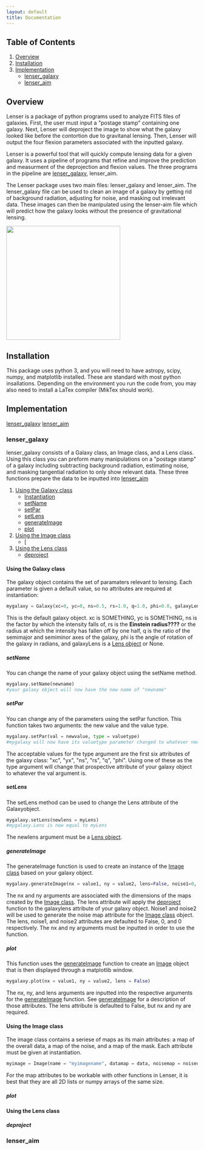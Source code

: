 ```yaml
---
layout: default
title: Documentation
---
```


## Table of Contents
1. [Overview](#overview)
2. [Installation](#installation)
3. [Implementation](#implementation)
    - [lenser_galaxy](#lenser_galaxy)
    - [lenser_aim](#lenser_galaxy)
    


## Overview
Lenser is a package of python programs used to analyze FITS files of galaxies. First, the user must input a "postage stamp" containing one galaxy. Next, Lenser will deproject the image to show what the galaxy looked like before the contortion due to gravitanal lensing. Then, Lenser will output the four flexion parameters associated with the inputted galaxy.

Lenser is a powerful tool that will quickly compute lensing data for a given galaxy. It uses a pipeline of programs that refine and improve the prediction and measurment of the deprojection and flexion values. The three programs in the pipeline are [lenser_galaxy](#lenser_galaxy), lenser_aim.


The Lenser package uses two main files: lenser_galaxy and lenser_aim. The lenser_galaxy file can be used to clean an image of a galaxy by getting rid of background radiation, adjusting for noise, and masking out irrelevant data. These images can then be manipulated using the lenser-aim file which will predict how the galaxy looks without the presence of gravitational lensing.

<img src="https://i.imgur.com/uFtAFu0.jpg" width="300">



## Installation
This package uses python 3, and you will need to have astropy, scipy, numpy, and matplotlib installed. These are standard with most python insallations. Depending on the environment you run the code from, you may also need to install a LaTex compiler (MikTex should work).
## Implementation
[lenser_galaxy](#lenser_galaxy)
[lenser_aim](#lenser_aim)

### lenser_galaxy
lenser_galaxy consists of a Galaxy class, an Image class, and a Lens class. Using this class you can preform many manipulations on a "postage stamp" of a galaxy including subtracting background radiation, estimating noise, and masking tangential radiation to only show relevant data. These three functions prepare the data to be inputted into [lenser_aim](#lenser_aim)
1. [Using the Galaxy class](#Galaxy)
    - [Instantiation](#Instantiationgalaxy)
    - [setName](#setName)
    - [setPar](#setPar)
    - [setLens](#setLens)
    - [generateImage](#generateImage)
    - [plot](#plotgalaxy)
2. [Using the Image class](#Image)
    - [
3. [Using the Lens class](#Lens)
    - [deproject](#deproject)

#### Using the Galaxy class<a name="Galaxy"></a>
<a name="Instantiationgalaxy"></a>The galaxy object contains the set of paramaters relevant to lensing. Each parameter is given a default value, so no attributes are required at instantiation:
```python
mygalaxy = Galaxy(xc=0, yc=0, ns=0.5, rs=1.0, q=1.0, phi=0.0, galaxyLens=None)
```
This is the default galaxy object. xc is SOMETHING, yc is SOMETHING, ns is the factor by which the intensity falls of, rs is the **Einstein radius????** or the radius at which the intensity has fallen off by one half, q is the ratio of the semimajor and semiminor axes of the galaxy, phi is the angle of rotation of the galaxy in radians, and galaxyLens is a [Lens object](#Lens) or None.
    
##### setName
You can change the name of your galaxy object using the setName method.

```python
mygalaxy.setName(newname)
#your galaxy object will now have the new name of "newname"
```
##### setPar
You can change any of the parameters using the setPar function. This function takes two arguments: the new value and the value type.

```python
mygalaxy.setPar(val = newvalue, type = valuetype)
#mygalaxy will now have its valuetype parameter changed to whatever newvalue is
```

The acceptable values for the type argument are the first six attributes of the galaxy class: "xc", "yx", "ns", "rs", "q", "phi". Using one of these as the type argument will change that prospective attribute of your galaxy object to whatever the val argument is.
    
##### setLens
The setLens method can be used to change the Lens attribute of the Galaxyobject. 
```python
mygalaxy.setLens(newlens = myLens)
#mygalaxy.Lens is now equal to myLens
```
The newlens argument must be a [Lens object](#Lens).

##### generateImage
The generateImage function is used to create an instance of the [Image class](#Image) based on your galaxy object.
```python
mygalaxy.generateImage(nx = value1, ny = value2, lens=False, noise1=0, noise2=0)
```
The nx and ny arguments are associated with the dimensions of the maps created by the [Image class](#Image). The lens attribute will apply the [deproject](#deproject) function to the galaxylens attribute of your galaxy object. Noise1 and noise2 will be used to generate the noise map attribute for the [Image class](#Image) object. The lens, noise1, and noise2 attributes are defaulted to False, 0, and 0 respectively. The nx and ny arguments must be inputted in order to use the function. 

##### plot<a name="plotgalaxy"></a>
This function uses the [generateImage](#generateIamge) function to create an [Image](#Image) object that is then displayed through a matplotlib window.
```python
mygalaxy.plot(nx = value1, ny = value2, lens = False)
```
The nx, ny, and lens arguments are inputted into the respective arguments for the [generateImage](#generateImage) function. See [generateImage](#generateImage) for a description of those attributes. The lens attribute is defaulted to False, but nx and ny are required.


#### Using the Image class<a name="Image"></a>
<a name="InstantiationImage"></a>The image class contains a seriese of maps as its main attributes: a map of the overall data, a map of the noise, and a map of the mask. Each attribute must be given at instantiation. 
```python
myimage = Image(name = "myimagename", datamap = data, noisemap = noisedata, maskmap = maskdata)
```
For the map attributes to be workable with other functions in Lenser, it is best that they are all 2D lists or numpy arrays of the same size.
##### plot<a name="plotImage"></a>

#### Using the Lens class<a name="Lens"></a>
##### deproject
### lenser_aim

